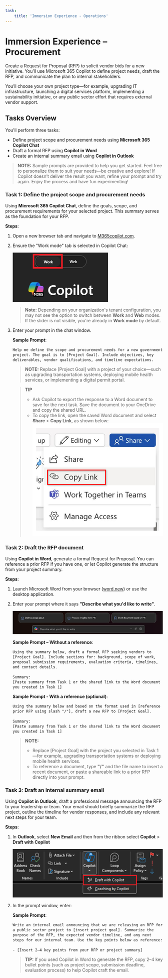 ```yaml
---
task:
    title: 'Immersion Experience - Operations'
---
```


# Immersion Experience – Procurement

Create a Request for Proposal (RFP) to solicit vendor bids for a new initiative. You’ll use Microsoft 365 Copilot to define project needs, draft the RFP, and communicate the plan to internal stakeholders.

You’ll choose your own project type—for example, upgrading IT infrastructure, launching a digital services platform, implementing a sustainability initiative, or any public sector effort that requires external vendor support.

## Tasks Overview

You'll perform three tasks:

- Define project scope and procurement needs using **Microsoft 365 Copilot Chat**
- Draft a formal RFP using **Copilot in Word**
- Create an internal summary email using **Copilot in Outlook**

> **NOTE:** Sample prompts are provided to help you get started. Feel free to personalize them to suit your needs—be creative and explore! If Copilot doesn’t deliver the result you want, refine your prompt and try again. Enjoy the process and have fun experimenting!  

### Task 1: Define the project scope and procurement needs

Using **Microsoft 365 Copilot Chat**, define the goals, scope, and procurement requirements for your selected project. This summary serves as the foundation for your RFP.

**Steps**:

1. Open a new browser tab and navigate to [M365copilot.com](https://m365copilot.com/).
1. Ensure the "Work mode" tab is selected in Copilot Chat:

    ![screenshot showing Work mode tab.](../Prompts/Media/work-mode.png)

    > **Note:** Depending on your organization's tenant configuration, you may not see the option to switch between **Work** and **Web** modes. If the slider is not visible, you're already in **Work mode** by default.
1. Enter your prompt in the chat window.

    **Sample Prompt**:

    ```text
    Help me define the scope and procurement needs for a new government project. The goal is to [Project Goal]. Include objectives, key deliverables, vendor qualifications, and timeline expectations.
    ```

    > **NOTE:** Replace [Project Goal] with a project of your choice—such as upgrading transportation systems, deploying mobile health services, or implementing a digital permit portal.

    > **TIP**  
    >
    > - Ask Copilot to export the response to a Word document to save for the next task. Save the document to your OneDrive and copy the shared URL.
    > - To copy the link, open the saved Word document and select **Share** > **Copy Link**, as shown below:  
    > ![Share link.](../Prompts/Media/share-menu-with-copy-link.png)

### Task 2: Draft the RFP document

Using **Copilot in Word**, generate a formal Request for Proposal. You can reference a prior RFP if you have one, or let Copilot generate the structure from your project summary.

**Steps**:

1. Launch Microsoft Word from your browser ([word.new](https://word.new)) or use the desktop application.  
2. Enter your prompt where it says **"Describe what you'd like to write"**.

    ![screenshot showing Copilot in Word.](../Prompts/Media/draft-with-copilot.png)

    **Sample Prompt – Without a reference**:

    ```text
    Using the summary below, draft a formal RFP seeking vendors to [Project Goal]. Include sections for: background, scope of work, proposal submission requirements, evaluation criteria, timelines, and contact details.
    
    Summary:  
    [Paste summary from Task 1 or the shared link to the Word document you created in Task 1]
    ```

    **Sample Prompt - With a reference (optional)**:

    ```text
    Using the summary below and based on the format used in [reference prior RFP using slash "/"], draft a new RFP to [Project Goal].
    
    Summary:  
    [Paste summary from Task 1 or the shared link to the Word document you created in Task 1]
    ```

    > **NOTE:**
    >
    > - Replace [Project Goal] with the project you selected in Task 1—for example, upgrading transportation systems or deploying mobile health services.
    > - To reference a document, type **"/"** and the file name to insert a recent document, or paste a shareable link to a prior RFP directly into your prompt.

### Task 3: Draft an internal summary email

Using **Copilot in Outlook**, draft a professional message announcing the RFP to your leadership or team. Your email should briefly summarize the RFP project, outline the timeline for vendor responses, and include any relevant next steps for your team.

**Steps**:

1. In **Outlook**, select **New Email** and then  from the ribbon select **Copilot** > **Draft with Copilot**

    ![screenshot showing Copilot in Outlook.](../Prompts/Media/copilot-outlook-desktop.png)
1. In the prompt window, enter:

    **Sample Prompt**:

    ```text
    Write an internal email announcing that we are releasing an RFP for a public sector project to [insert project goal]. Summarize the purpose of the RFP, the expected vendor timeline, and any next steps for our internal team. Use the key points below as reference:
    
    - [Insert 2–4 key points from your RFP or project summary]
    ```

    > **TIP:** If you used Copilot in Word to generate the RFP, copy 2–4 key bullet points (such as project scope, submission deadline, evaluation process) to help Copilot craft the email.
